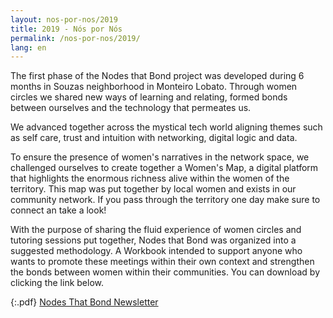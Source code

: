 ```yaml
---
layout: nos-por-nos/2019
title: 2019 - Nós por Nós
permalink: /nos-por-nos/2019/
lang: en
---
```

The first phase of the Nodes that Bond project was developed during 6 months in Souzas neighborhood in Monteiro Lobato. Through women circles we shared new ways of learning and relating, formed bonds between ourselves and the technology that permeates us.

We advanced together across the mystical tech world aligning themes such as self care, trust and intuition with networking, digital logic and data.

To ensure the presence of women's narratives in the network space, we challenged ourselves to create together a Women's Map, a digital platform that highlights the enormous richness alive within the women of the territory.
This map was put together by local women and exists in our community network. If you pass through the territory one day make sure to connect an take a look!

With the purpose of sharing the fluid experience of women circles and tutoring sessions put together, Nodes that Bond was organized into a suggested methodology. A Workbook intended to support anyone who wants to promote these meetings within their own context and strengthen the bonds between women within their communities. You can download by clicking the link below.

{:.pdf}
[Nodes That Bond Newsletter](/assets/documentos/Nodes-that-Bond-Jul-Dec.pdf)
